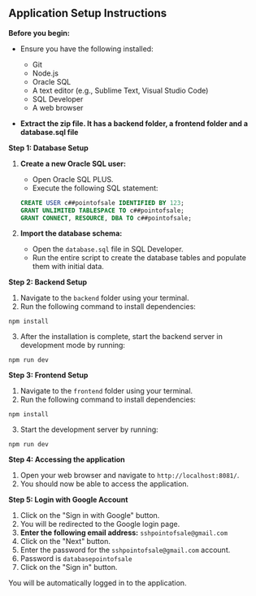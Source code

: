 ## Application Setup Instructions

**Before you begin:**

- Ensure you have the following installed:

  - Git
  - Node.js
  - Oracle SQL
  - A text editor (e.g., Sublime Text, Visual Studio Code)
  - SQL Developer
  - A web browser

- **Extract the zip file. It has a backend folder, a frontend folder and a database.sql file**

**Step 1: Database Setup**

1. **Create a new Oracle SQL user:**

   - Open Oracle SQL PLUS.
   - Execute the following SQL statement:

   ```sql
   CREATE USER c##pointofsale IDENTIFIED BY 123;
   GRANT UNLIMITED TABLESPACE TO c##pointofsale;
   GRANT CONNECT, RESOURCE, DBA TO c##pointofsale;
   ```

2. **Import the database schema:**
   - Open the `database.sql` file in SQL Developer.
   - Run the entire script to create the database tables and populate them with initial data.

**Step 2: Backend Setup**

1. Navigate to the `backend` folder using your terminal.
2. Run the following command to install dependencies:

```
npm install
```

3. After the installation is complete, start the backend server in development mode by running:

```
npm run dev
```

**Step 3: Frontend Setup**

1. Navigate to the `frontend` folder using your terminal.
2. Run the following command to install dependencies:

```
npm install
```

3. Start the development server by running:

```
npm run dev
```

**Step 4: Accessing the application**

1. Open your web browser and navigate to `http://localhost:8081/`.
2. You should now be able to access the application.

**Step 5: Login with Google Account**

1. Click on the "Sign in with Google" button.
2. You will be redirected to the Google login page.
3. **Enter the following email address:** `sshpointofsale@gmail.com`
4. Click on the "Next" button.
5. Enter the password for the `sshpointofsale@gmail.com` account.
6. Password is `databasepointofsale`
7. Click on the "Sign in" button.

You will be automatically logged in to the application.
